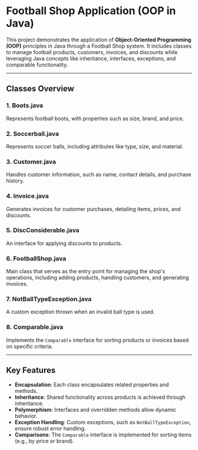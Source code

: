 # Football Shop Application (OOP in Java)

This project demonstrates the application of **Object-Oriented Programming (OOP)** principles in Java through a Football Shop system. It includes classes to manage football products, customers, invoices, and discounts while leveraging Java concepts like inheritance, interfaces, exceptions, and comparable functionality.

---

## Classes Overview

### 1. **Boots.java**  
Represents football boots, with properties such as size, brand, and price.

### 2. **Soccerball.java**  
Represents soccer balls, including attributes like type, size, and material.

### 3. **Customer.java**  
Handles customer information, such as name, contact details, and purchase history.

### 4. **Invoice.java**  
Generates invoices for customer purchases, detailing items, prices, and discounts.

### 5. **DiscConsiderable.java**  
An interface for applying discounts to products.

### 6. **FootballShop.java**  
Main class that serves as the entry point for managing the shop's operations, including adding products, handling customers, and generating invoices.

### 7. **NotBallTypeException.java**  
A custom exception thrown when an invalid ball type is used.

### 8. **Comparable.java**  
Implements the `Comparable` interface for sorting products or invoices based on specific criteria.

---

## Key Features

- **Encapsulation**: Each class encapsulates related properties and methods.  
- **Inheritance**: Shared functionality across products is achieved through inheritance.  
- **Polymorphism**: Interfaces and overridden methods allow dynamic behavior.  
- **Exception Handling**: Custom exceptions, such as `NotBallTypeException`, ensure robust error handling.  
- **Comparisons**: The `Comparable` interface is implemented for sorting items (e.g., by price or brand).  
